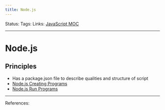 ```yaml
---
title: Node.js
---
```

Status:
Tags:
Links: [JavaScript MOC](out/javascript-moc.md)
___
# Node.js
## Principles
- Has a package.json file to describe qualities and structure of script
- [Node.js Creating Programs](out/node.js-creating-programs.md)
- [Node.js Run Programs](out/node.js-run-programs.md)

___
References:
